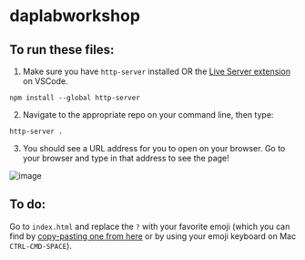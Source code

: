 # daplabworkshop

## To run these files: 

1. Make sure you have  `http-server` installed OR the [Live Server extension](https://marketplace.visualstudio.com/items?itemName=ritwickdey.LiveServer) on VSCode. 

```
npm install --global http-server
```

2. Navigate to the appropriate repo on your command line, then type: 
```
http-server .
```

3. You should see a URL address for you to open on your browser. Go to your browser and type in that address to see the page!

![image](https://user-images.githubusercontent.com/114021042/213301563-6ded8dbf-bf1e-4af5-9d34-7bc73d30ca88.png)


## To do: 
Go to `index.html` and replace the `?` with your favorite emoji (which you can find by [copy-pasting one from here](https://emojipedia.org/fire/) or by using your emoji keyboard on Mac `CTRL-CMD-SPACE`). 
